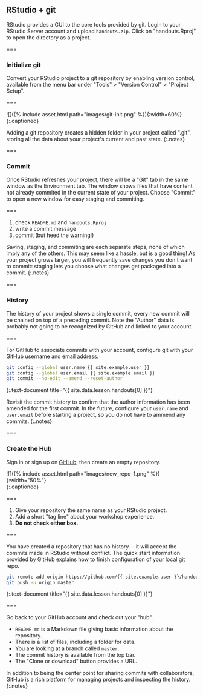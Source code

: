---
---

## RStudio + git

RStudio provides a GUI to the core tools provided by git. Login to your RStudio Server account and upload `handouts.zip`. Click on "handouts.Rproj" to open the directory as a project.

===

### Initialize git

Convert your RStudio project to a git repository by enabling version control,
available from the menu bar under "Tools" > "Version Control" > "Project Setup".

===

![]({% include asset.html path="images/git-init.png" %}){:width=60%}  
{:.captioned}

Adding a git repository creates a hidden folder in your project called ".git",
storing all the data about your project's current and past state.
{:.notes}

===

### Commit

Once RStudio refreshes your project, there will be a "Git" tab in the same
window as the Environment tab. The window shows files that have content not
already commited in the current state of your project. Choose "Commit" to open a
new window for easy staging and commiting.

===

1. check `README.md` and `handouts.Rproj`
1. write a commit message
1. commit (but heed the warning!)

Saving, staging, and commiting are each separate steps, none of which imply any
of the others. This may seem like a hassle, but is a good thing! As your project
grows larger, you will frequently save changes you don't want to commit: staging
lets you choose what changes get packaged into a commit.
{:.notes}

===

### History

The history of your project shows a single commit, every new commit will be
chained on top of a preceding commit. Note the "Author" data is probably not
going to be recognized by GitHub and linked to your account.

===

For GitHub to associate commits with your account, configure git with your
GitHub username and email address.

~~~bash
git config --global user.name {{ site.example.user }}
git config --global user.email {{ site.example.email }}
git commit --no-edit --amend --reset-author
~~~
{:.text-document title="{{ site.data.lesson.handouts[0] }}"}

Revisit the commit history to confirm that the author information has been
amended for the first commit. In the future, configure your `user.name` and `user.email` before starting a project, so you do not have to ammend any commits.
{:.notes}

===

### Create the Hub

Sign in or sign up on [GitHub](https://github.com), then create an empty
repository.

![]({% include asset.html path="images/new_repo-1.png" %}){:width="50%"}  
{:.captioned}

===

1. Give your repository the same name as your RStudio project.
1. Add a short "tag line" about your workshop experience.
1. **Do not check either box.**

===

You have created a repository that has no history---it will accept the commits
made in RStudio without conflict. The quick start information provided by GitHub
explains how to finish configuration of your local git repo.

~~~bash
git remote add origin https://github.com/{{ site.example.user }}/handouts.git
git push -u origin master
~~~
{:.text-document title="{{ site.data.lesson.handouts[0] }}"}

===

Go back to your GitHub account and check out your "hub".

- `README.md` is a Markdown file giving basic information about the repository.
- There is a list of files, including a folder for data.
- You are looking at a branch called `master`.
- The commit history is available from the top bar.
- The "Clone or download" button provides a URL.

In addition to being the center point for sharing commits with collaborators,
GitHub is a rich platform for managing projects and inspecting the history.
{:.notes}
